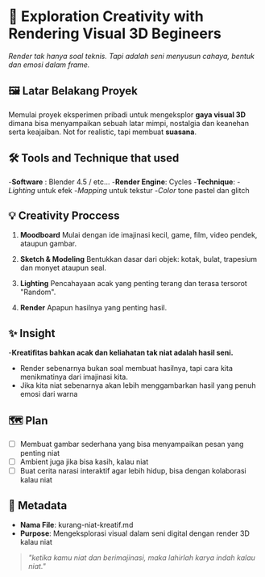# 🪼 Exploration Creativity with Rendering Visual 3D Begineers

 *Render tak hanya soal teknis. Tapi adalah seni menyusun cahaya, bentuk dan emosi dalam frame.*

## 🖼️ Latar Belakang Proyek

Memulai proyek eksperimen pribadi untuk mengeksplor
**gaya visual 3D** dimana bisa menyampaikan sebuah latar mimpi, nostalgia dan keanehan serta keajaiban.
Not for realistic, tapi membuat **suasana**.

## 🛠️ Tools and Technique that used
-**Software**     : Blender 4.5 / etc...
-**Render Engine**: Cycles
-**Technique**:
 -*Lighting* untuk efek
 -*Mapping* untuk tekstur
 -*Color* tone pastel dan glitch

## 💡 Creativity Proccess

1. **Moodboard**
   Mulai dengan ide imajinasi kecil, game, film, video pendek, ataupun gambar.

2. **Sketch & Modeling**
   Bentukkan dasar dari objek: kotak, bulat, trapesium dan monyet ataupun seal.

3. **Lighting**
   Pencahayaan acak yang penting terang dan terasa tersorot "Random".

4. **Render**
   Apapun hasilnya yang penting hasil.

## ✨ Insight

-**Kreatifitas bahkan acak dan keliahatan tak niat adalah hasil seni.**
- Render sebenarnya bukan soal membuat hasilnya, tapi cara kita menikmatinya dari imajinasi kita.
- Jika kita niat sebenarnya akan lebih menggambarkan hasil yang penuh emosi dari warna

## 🗺️ Plan
-[ ] Membuat gambar sederhana yang bisa menyampaikan pesan yang penting niat
-[ ] Ambient juga jika bisa kasih, kalau niat
-[ ] Buat cerita narasi interaktif agar lebih hidup, bisa dengan kolaborasi kalau niat

## 📁 Metadata

- **Nama File**: kurang-niat-kreatif.md
- **Purpose**: Mengeksplorasi visual dalam seni digital dengan render 3D kalau niat

> *"ketika kamu niat dan berimajinasi, maka lahirlah karya indah kalau niat."*
